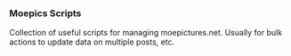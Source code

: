 ### Moepics Scripts

Collection of useful scripts for managing moepictures.net. Usually for bulk actions to update data on 
multiple posts, etc.